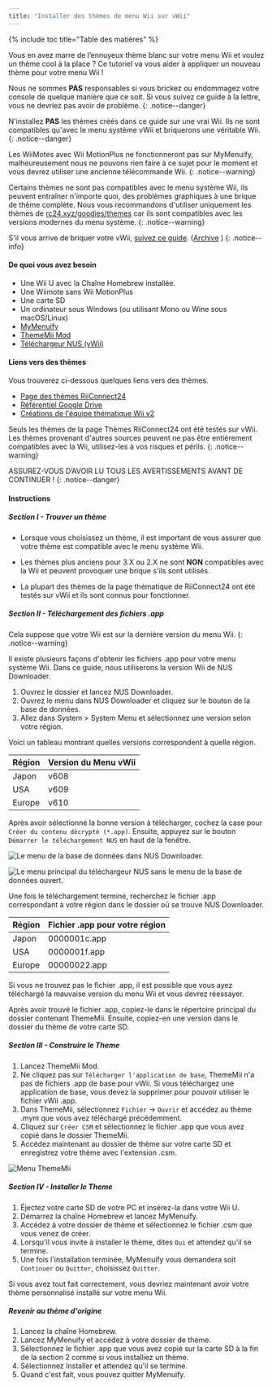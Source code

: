 ```yaml
---
title: "Installer des thèmes de menu Wii sur vWii"
---
```


{% include toc title="Table des matières" %}

Vous en avez marre de l’ennuyeux thème blanc sur votre menu Wii et voulez un thème cool à la place ? Ce tutoriel va vous aider à appliquer un nouveau thème pour votre menu Wii !

Nous ne sommes **PAS** responsables si vous brickez ou endommagez votre console de quelque manière que ce soit. Si vous suivez ce guide à la lettre, vous ne devriez pas avoir de problème.
{: .notice--danger}

N'installez **PAS** les thèmes créés dans ce guide sur une vrai Wii. Ils ne sont compatibles qu'avec le menu système vWii et briquerons une véritable Wii.
{: .notice--danger}

Les WiiMotes avec Wii MotionPlus ne fonctionneront pas sur MyMenuify, malheureusement nous ne pouvons rien faire à ce sujet pour le moment et vous devrez utiliser une ancienne télécommande Wii.
{: .notice--warning}

Certains thèmes ne sont pas compatibles avec le menu système Wii, ils peuvent entraîner n'importe quoi, des problèmes graphiques à une brique de thème complète. Nous vous recommandons d'utiliser uniquement les thèmes de [rc24.xyz/goodies/themes](https://rc24.xyz/goodies/themes/) car ils sont compatibles avec les versions modernes du menu système.
{: .notice--warning}

S'il vous arrive de briquer votre vWii, [suivez ce guide](https://gbatemp.net/threads/guide-vwii-unbrick-guide-by-garyodernichts.528329). ([Archive](https://web.archive.org/web/20200213194233/https://gbatemp.net/threads/guide-vwii-unbrick-guide-by-garyodernichts.528329/) )
{: .notice--info}

#### De quoi vous avez besoin

* Une Wii U avec la Chaîne Homebrew installée.
* Une Wiimote sans Wii MotionPlus
* Une carte SD
* Un ordinateur sous Windows (ou utilisant Mono ou Wine sous macOS/Linux)
* [MyMenuify](/assets/files/Mymenuify-Old-vWii.zip)
* [ThemeMii Mod](/assets/files/New_ThemeMii_MOD.zip)
* [Téléchargeur NUS (vWii)](/assets/files/NUSDownloader-vwii.zip)

#### Liens vers des thèmes

Vous trouverez ci-dessous quelques liens vers des thèmes.

* [Page des thèmes RiiConnect24](https://rc24.xyz/goodies/themes/)
* [Référentiel Google Drive](https://drive.google.com/drive/folders/19tyeVQ--bJ0ZUTNg5yvAGvc3G4-euEpm?usp=sharing)
* [Créations de l'équipe thématique Wii v2](https://gbatemp.net/threads/wii-theme-team-creations-v2.336596/)

Seuls les thèmes de la page Thèmes RiiConnect24 ont été testés sur vWii. Les thèmes provenant d'autres sources peuvent ne pas être entièrement compatibles avec la Wii, utilisez-les à vos risques et périls.
{: .notice--warning}

ASSUREZ-VOUS D’AVOIR LU TOUS LES AVERTISSEMENTS AVANT DE CONTINUER !
{: .notice--danger}

#### Instructions

##### Section I - Trouver un thème

* Lorsque vous choisissez un thème, il est important de vous assurer que votre thème est compatible avec le menu système Wii.

* Les thèmes plus anciens pour 3.X ou 2.X ne sont **NON** compatibles avec la Wii et peuvent provoquer une brique s'ils sont utilisés.

* La plupart des thèmes de la page thématique de RiiConnect24 ont été testés sur vWii et ils sont connus pour fonctionner.

##### Section II - Téléchargement des fichiers .app

Cela suppose que votre Wii est sur la dernière version du menu Wii.
{: .notice--warning}

Il existe plusieurs façons d'obtenir les fichiers .app pour votre menu système Wii. Dans ce guide, nous utiliserons la version Wii de NUS Downloader.

1. Ouvrez le dossier et lancez NUS Downloader.
2. Ouvrez le menu dans NUS Downloader et cliquez sur le bouton de la base de données.
3. Allez dans System > System Menu et sélectionnez une version selon votre région.

Voici un tableau montrant quelles versions correspondent à quelle région.

| Région | Version du Menu vWii |
| ------ | -------------------- |
| Japon  | v608                 |
| USA    | v609                 |
| Europe | v610                 |

Après avoir sélectionné la bonne version à télécharger, cochez la case pour `Créer du contenu décrypté (*.app)`. Ensuite, appuyez sur le bouton `Démarrer le téléchargement NUS` en haut de la fenêtre.

![Le menu de la base de données dans NUS Downloader.](/images/Themes-vWii/NUSD-vWii_preview-database.png)

![Le menu principal du téléchargeur NUS sans le menu de la base de données ouvert.](/images/Themes-vWii/NUSD-vWii_sysmenu-versions.png)

Une fois le téléchargement terminé, recherchez le fichier .app correspondant à votre région dans le dossier où se trouve NUS Downloader.

| Région | Fichier .app pour votre région |
| ------ | ------------------------------ |
| Japon  | 0000001c.app                   |
| USA    | 0000001f.app                   |
| Europe | 00000022.app                   |

Si vous ne trouvez pas le fichier .app, il est possible que vous ayez téléchargé la mauvaise version du menu Wii et vous devrez réessayer.

Après avoir trouvé le fichier .app, copiez-le dans le répertoire principal du dossier contenant ThemeMii. Ensuite, copiez-en une version dans le dossier du thème de votre carte SD.

##### Section III - Construire le Theme

1. Lancez ThemeMii Mod.
2. Ne cliquez pas sur `Télécharger l'application de base`, ThemeMii n'a pas de fichiers .app de base pour vWii. Si vous téléchargez une application de base, vous devez la supprimer pour pouvoir utiliser le fichier vWii .app.
3. Dans ThemeMii, sélectionnez `Fichier` -> `Ouvrir` et accédez au thème .mym que vous avez téléchargé précédemment.
4. Cliquez sur `Créer CSM` et sélectionnez le fichier .app que vous avez copié dans le dossier ThemeMii.
5. Accédez maintenant au dossier de thème sur votre carte SD et enregistrez votre thème avec l'extension .csm.

![Menu ThemeMii](/images/Themes-vWii/ThemeMii-Mod-Preview_vWii.png)

##### Section IV - Installer le Theme

1. Éjectez votre carte SD de votre PC et insérez-la dans votre Wii U.
2. Démarrez la chaîne Homebrew et lancez MyMenuify.
3. Accédez à votre dossier de thème et sélectionnez le fichier .csm que vous venez de créer.
4. Lorsqu'il vous invite à installer le thème, dites `Oui` et attendez qu'il se termine.
5. Une fois l'installation terminée, MyMenuify vous demandera soit `Continuer` ou `Quitter`, choisissez `Quitter`.

Si vous avez tout fait correctement, vous devriez maintenant avoir votre thème personnalisé installé sur votre menu Wii.

##### Revenir au thème d'origine

1. Lancez la chaîne Homebrew.
2. Lancez MyMenuify et accédez à votre dossier de thème.
3. Sélectionnez le fichier .app que vous avez copié sur la carte SD à la fin de la section 2 comme si vous installiez un thème.
4. Sélectionnez Installer et attendez qu'il se termine.
5. Quand c'est fait, vous pouvez quitter MyMenuify.